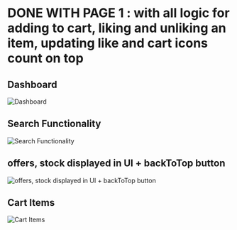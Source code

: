 # DONE WITH PAGE 1 : with all logic for adding to cart, liking and unliking an item, updating like and cart icons count on top 
## Dashboard 
![Dashboard](https://github.com/user-attachments/assets/b642abc2-e4de-46aa-8209-5755e4004bfe)



## Search Functionality
![Search Functionality](https://github.com/user-attachments/assets/f6bf805b-af5c-401d-a8e3-6eb8b02c59d5)



## offers, stock displayed in UI + backToTop button
![offers, stock displayed in UI + backToTop button](https://github.com/user-attachments/assets/6deb26e1-1a1f-4d69-a377-dd0623b8060e)



## Cart Items
![Cart Items](https://github.com/user-attachments/assets/935a5efc-d944-4985-8cac-979ade163422)

